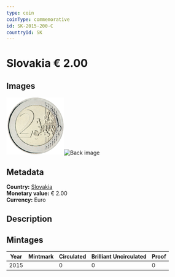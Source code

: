 ```yaml
---
type: coin
coinType: commemorative
id: SK-2015-200-C
countryId: SK
---
```


# Slovakia € 2.00

## Images

<img src="../../Images/common-2007-200.png" height="150" alt="Front image"><img src="Images/SK-2015-200-000.png" height="150" alt="Back image">

## Metadata

**Country:** [Slovakia](../../Countries/Slovakia/index.md)\
**Monetary value:** € 2.00\
**Currency:** Euro

## Description


## Mintages

| Year | Mintmark | Circulated | Brilliant Uncirculated | Proof |
| ---- | -------- | ---------- | ---------------------- | ----- |
| 2015 |  | 0| 0 | 0 |
